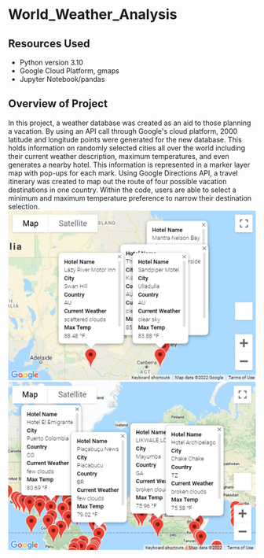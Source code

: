 # World_Weather_Analysis
## Resources Used
- Python version 3.10
- Google Cloud Platform, gmaps
- Jupyter Notebook/pandas

## Overview of Project

In this project, a weather database was created as an aid to those planning a vacation. By using an API call through Google's cloud platform, 2000 latitude and longitude points were generated for the new database. This holds information on randomly selected cities all over the world including their current weather description, maximum temperatures, and even generates a nearby hotel. 
This information is represented in a marker layer map with pop-ups for each mark. Using Google Directions API, a travel itinerary was created to map out the route of four possible vacation destinations in one country. Within the code, users are able to select a minimum and maximum temperature preference to narrow their destination selection. 
![travel_map_markers](https://github.com/rhiandoy/World_Weather_Analysis/blob/b39089fa7070767417eef8cbcb467c7cb0bb51e8/vacation_itinerary/weatherpy_travel_map_markers.png)
![vacation_map](https://github.com/rhiandoy/World_Weather_Analysis/blob/b39089fa7070767417eef8cbcb467c7cb0bb51e8/vacation_search/WeatherPy_vacation_map.png)
